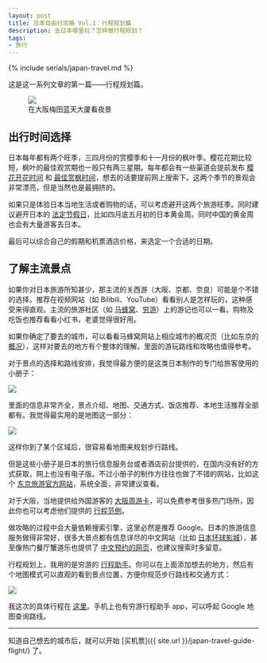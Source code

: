 ```yaml
---
layout: post
title: 日本自由行攻略 Vol.1：行程规划篇
description: 去日本哪里玩？怎样做行程规划？
tags: 
- 旅行
---
```


{% include serials/japan-travel.md %}

这是这一系列文章的第一篇——行程规划篇。

<figure>
    <img src="{{ site.image_cdn }}/images/2019/09/osaka-night-view.jpg" />
    <figcaption>在大阪梅田蓝天大厦看夜景</figcaption>
</figure>

<!--more-->

## 出行时间选择

日本每年都有两个旺季，三四月份的赏樱季和十一月份的枫叶季。樱花花期比较短，枫叶的最佳观赏期也一般只有两三星期。每年都会有一些渠道会提前发布 [樱花开花时间][sakura-blooming] 和 [最佳赏枫时间][maple-leaf]，想去的话要提前网上搜索下。这两个季节的景观会非常漂亮，但是当然也是最拥挤的。

如果只是体验日本当地生活或者购物的话，可以考虑避开这两个旅游旺季。同时建议避开日本的 [法定节假日][japan-holidays]，比如四月底五月初的日本黄金周。同时中国的黄金周也会有大量游客去日本。

最后可以综合自己的假期和机票酒店价格，来选定一个合适的日期。

[sakura-blooming]: http://www.dongjinggonglue.com/lvyou/gonglue/3472.html
[maple-leaf]: https://eatmary.net/2593
[japan-holidays]: https://matcha-jp.com/cn/3662

## 了解主流景点

如果你对日本旅游所知甚少，那主流的关西游（大阪、京都、奈良）可能是个不错的选择。推荐在视频网站（如 Bilibili、YouTube）看看别人是怎样玩的，这种感受来得直观。主流的旅游社区（如 [马蜂窝][mafengwo]、[穷游][qyer]）上的游记也可以一看。购物及吃饭也推荐看看小红书，老婆觉得很好用。

如果你确定了要去的城市，可以看看马蜂窝网站上相应城市的概况页（比如东京的 [概况][tokyo-mafengwo]），这样对要去的地方有个整体的理解。里面的游玩路线和攻略也值得参考。

对于景点的选择和路线安排，我觉得最方便的是这类日本制作的专门给旅客使用的小册子：

<img src="{{ site.image_cdn }}/images/2019/09/travel-guide-book.jpg" />

里面的信息非常齐全，景点介绍、地图、交通方式、饭店推荐、本地生活推荐全部都有。我觉得最实用的是地图这一部分：

<img src="{{ site.image_cdn }}/images/2019/09/travel-guide-book-inside.jpg" />

这样你到了某个区域后，很容易看地图来规划步行路线。

但是这些小册子是日本的旅行信息服务台或者酒店前台提供的，在国内没有好的方式获取，网上也没有电子版。不过小册子的制作方往往也做了不错的网站，比如这个 [东京旅游官方网站][gotokyo]，系统全面，非常建议查看。

对于大阪，当地提供给外国游客的 [大阪周游卡][osaka-amazing-pass]，可以免费参考很多热门场所，因此你也可以考虑他们提供的 [行程范例][osaka-amazing-pass-recommendation]。

做攻略的过程中会大量依赖搜索引擎，这里必然是推荐 Google。日本的旅游信息服务做得非常好，很多大景点都有信息详尽的中文网站（比如 [日本环球影城][usj]），甚至像热门餐厅蟹道乐也提供了 [中文预约的网页][xie-dao-le]，也建议搜索时多留意。

行程规划上，我用的是穷游的 [行程助手][qyer-planner]。你可以在上面添加想去的地方，然后有个地图模式可以直观的看到景点位置，方便你规范步行路线和交通方式：

<img src="{{ site.image_cdn }}/images/2019/09/qyer-planner.png" />

我这次的具体行程在 [这里][my-trip]。手机上也有穷游行程助手 app，可以呼起 Google 地图查询路线。

[mafengwo]: http://www.mafengwo.cn/
[qyer]: https://www.qyer.com/
[tokyo-mafengwo]: http://www.mafengwo.cn/baike/10222_72.html
[gotokyo]: https://www.gotokyo.org/cn/index.html
[osaka-amazing-pass]: http://www.japan-osaka.cn/osp/ch/
[osaka-amazing-pass-recommendation]: http://www.japan-osaka.cn/osp/ch/model/model.html
[xie-dao-le]: http://douraku.co.jp.c.at.hp.transer.com/
[usj]: https://www.usj.co.jp/cn/
[qyer-planner]: http://plan.qyer.com/
[my-trip]: http://plan.qyer.com/trip/V2YJYlFlBzNTYVI-CmoNPA/

---

知道自己想去的城市后，就可以开始 [买机票]({{ site.url }}/japan-travel-guide-flight/) 了。
